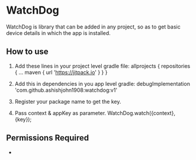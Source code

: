 # WatchDog
WatchDog is library that can be added in any project, so as to get basic device details in which the app is installed.

## How to use
1. Add these lines in your project level gradle file:
allprojects {
		repositories {
			...
			maven { url 'https://jitpack.io' }
		}
	}

2. Add this in dependencies in you app level gradle:
	debugImplementation 'com.github.ashishjohn1908:watchdog:v1'

3. Register your package name to get the key.

4. Pass context & appKey as parameter.
	WatchDog.watch({context}, {key});

## Permissions Required
* <uses-permission android:name="android.permission.INTERNET" />

